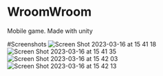 # WroomWroom
Mobile game. Made with unity

#Screenshots
![Screen Shot 2023-03-16 at 15 41 18](https://user-images.githubusercontent.com/76121293/226547932-477dbd52-f292-45c1-b685-40dc7d4941ee.png)
![Screen Shot 2023-03-16 at 15 41 35](https://user-images.githubusercontent.com/76121293/226547937-f6ad7feb-0c3c-47f5-9a42-3d19830a5473.png)
![Screen Shot 2023-03-16 at 15 42 03](https://user-images.githubusercontent.com/76121293/226547948-aa670bac-3503-4634-82be-80dd45bb6c18.png)
![Screen Shot 2023-03-16 at 15 42 13](https://user-images.githubusercontent.com/76121293/226547954-205fd04c-1e95-4fec-8595-4924da7dda41.png)
